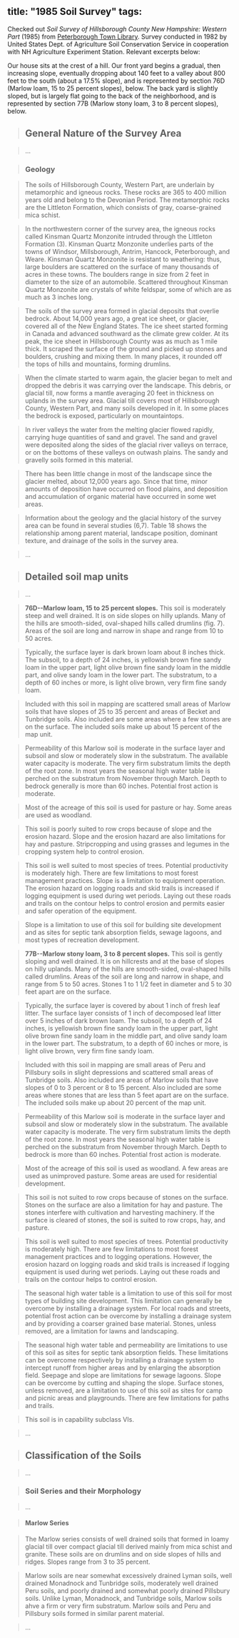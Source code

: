 title: "1985 Soil Survey"
tags:
---

Checked out *Soil Survey of Hillsborough County New Hampshire: Western Part*
(1985) from [Peterborough Town Library](peterboroughtownlibrary.org). Survey
conducted in 1982 by United States Dept. of Agriculture Soil Conservation
Service in cooperation with NH Agriculture Experiment Station. Relevant excerpts
below:

Our house sits at the crest of a hill. Our front yard begins a gradual, then
increasing slope, eventually dropping about 140 feet to a valley about 800 feet
to the south (about a 17.5% slope), and is represented by section 76D (Marlow
loam, 15 to 25 percent slopes), below. The back yard is slightly sloped, but is
largely flat going to the back of the neighborhood, and is represented by
section 77B (Marlow stony loam, 3 to 8 percent slopes), below.

> ## General Nature of the Survey Area

> &hellip;

> ### Geology

> The soils of Hillsborough County, Western Part, are underlain by metamorphic and igneous rocks. These rocks are 365 to 400 million years old and belong to the Devonian Period. The metamorphic rocks are the Littleton Formation, which consists of gray, coarse-grained mica schist.

> In the northwestern corner of the survey area, the igneous rocks called Kinsman Quartz Monzonite intruded through the Littleton Formation (3). Kinsman Quartz Monzonite underlies parts of the towns of Windsor, Millsborough, Antrim, Hancock, Peterborough, and Weare. Kinsman Quartz Monzonite is resistant to weathering: thus, large boulders are scattered on the surface of many thousands of acres in these towns. The boulders range in size from 2 feet in diameter to the size of an automobile. Scattered throughout Kinsman Quartz Monzonite are crystals of white feldspar, some of which are as much as 3 inches long.

> The soils of the survey area formed in glacial deposits that overlie bedrock. About 14,000 years ago, a great ice sheet, or glacier, covered all of the New England States. The ice sheet started forming in Canada and advanced southward as the climate grew colder. At its peak, the ice sheet in Hillsborough County was as much as 1 mile thick. It scraped the surface of the ground and picked up stones and boulders, crushing and mixing them. In many places, it rounded off the tops of hills and mountains, forming drumlins.

> When the climate started to warm again, the glacier began to melt and dropped the debris it was carrying over the landscape. This debris, or glacial till, now forms a mantle averaging 20 feet in thickness on uplands in the survey area. Glacial till covers most of Hillsborough County, Western Part, and many soils developed in it. In some places the bedrock is exposed, particularly on mountaintops.

> In river valleys the water from the melting glacier flowed rapidly, carrying huge quantities of sand and gravel. The sand and gravel were deposited along the sides of the glacial river valleys on terrace, or on the bottoms of these valleys on outwash plains. The sandy and gravelly soils formed in this material.

> There has been little change in most of the landscape since the glacier melted, about 12,000 years ago. Since that time, minor amounts of deposition have occurred on flood plains, and deposition and accumulation of organic material have occurred in some wet areas.

> Information about the geology and the glacial history of the survey area can be found in several studies (6,7). Table 18 shows the relationship among parent material, landscape position, dominant texture, and drainage of the soils in the survey area.

> &hellip;

> ## Detailed soil map units

> &hellip;

> **76D--Marlow loam, 15 to 25 percent slopes.** This soil is moderately steep
and well drained. It is on side slopes on hilly uplands. Many of the hills are
smooth-sided, oval-shaped hills called drumlins (fig. 7). Areas of the soil are
long and narrow in shape and range from 10 to 50 acres.

> Typically, the surface layer is dark brown loam about 8 inches thick. The
subsoil, to a depth of 24 inches, is yellowish brown fine sandy loam in the
upper part, light olive brown fine sandy loam in the middle part, and olive
sandy loam in the lower part. The substratum, to a depth of 60 inches or more,
is light olive brown, very firm fine sandy loam.

> Included with this soil in mapping are scattered small areas of Marlow soils
that have slopes of 25 to 35 percent and areas of Becket and Tunbridge soils.
Also included are some areas where a few stones are on the surface. The included
soils make up about 15 percent of the map unit.

> Permeability of this Marlow soil is moderate in the surface layer and subsoil
and slow or moderately slow in the substratum. The available water capacity is
moderate. The very firm substratum limits the depth of the root zone. In most
years the seasonal high water table is perched on the substratum from November
through March. Depth to bedrock generally is more than 60 inches. Potential
frost action is moderate.

> Most of the acreage of this soil is used for pasture or hay. Some areas are
used as woodland.

> This soil is poorly suited to row crops because of slope and the erosion
hazard. Slope and the erosion hazard are also limitations for hay and pasture.
Stripcropping and using grasses and legumes in the cropping system help to
control erosion.

> This soil is well suited to most species of trees. Potential productivity is
moderately high. There are few limitations to most forest management practices.
Slope is a limitation to equipment operation. The erosion hazard on logging
roads and skid trails is increased if logging equipment is used during wet
periods. Laying out these roads and trails on the contour helps to control
erosion and permits easier and safer operation of the equipment.

> Slope is a limitation to use of this soil for building site development and as
sites for septic tank absorption fields, sewage lagoons, and most types of
recreation development.

> **77B--Marlow stony loam, 3 to 8 percent slopes.** This soil is gently sloping
and well drained. It is on hillcrests and at the base of slopes on hilly
uplands. Many of the hills are smooth-sided, oval-shaped hills called drumlins.
Areas of the soil are long and narrow in shape, and range from 5 to 50 acres.
Stones 1 to 1 1/2 feet in diameter and 5 to 30 feet apart are on the surface.

> Typically, the surface layer is covered by about 1 inch of fresh leaf litter.
The surface layer consists of 1 inch of decomposed leaf litter over 5 inches of
dark brown loam. The subsoil, to a depth of 24 inches, is yellowish brown fine
sandy loam in the upper part, light olive brown fine sandy loam in the middle
part, and olive sandy loam in the lower part. The substratum, to a depth of 60
inches or more, is light olive brown, very firm fine sandy loam.

> Included with this soil in mapping are small areas of Peru and Pillsbury soils
in slight depressions and scattered small areas of Tunbridge soils. Also
included are areas of Marlow soils that have slopes of 0 to 3 percent or 8 to 15
percent. Also included are some areas where stones that are less than 5 feet
apart are on the surface. The included soils make up about 20 percent of the map
unit.

> Permeability of this Marlow soil is moderate in the surface layer and subsoil
and slow or moderately slow in the substratum. The available water capacity is
moderate. The very firm substratum limits the depth of the root zone. In most
years the seasonal high water table is perched on the substratum from November
through March. Depth to bedrock is more than 60 inches. Potential frost action
is moderate.

> Most of the acreage of this soil is used as woodland. A few areas are used as
unimproved pasture. Some areas are used for residential development.

> This soil is not suited to row crops because of stones on the surface. Stones
on the surface are also a limitation for hay and pasture. The stones interfere
with cultivation and harvesting machinery. If the surface is cleared of stones,
the soil is suited to row crops, hay, and pasture.

> This soil is well suited to most species of trees. Potential productivity is
moderately high. There are few limitations to most forest management practices
and to logging operations. However, the erosion hazard on logging roads and skid
trails is increased if logging equipment is used during wet periods. Laying out
these roads and trails on the contour helps to control erosion.

> The seasonal high water table is a limitation to use of this soil for most
types of building site development. This limitation can generally be overcome by
installing a drainage system. For local roads and streets, potential frost
action can be overcome by installing a drainage system and by providing a
coarser grained base material. Stones, unless removed, are a limitation for
lawns and landscaping.

> The seasonal high water table and permeability are limitations to use of this
soil as sites for septic tank absorption fields. These limitations can be
overcome respectively by installing a drainage system to intercept runoff from
higher areas and by enlarging the absorption field. Seepage and slope are
limitations for sewage lagoons. Slope can be overcome by cutting and shaping the
slope. Surface stones, unless removed, are a limitation to use of this soil as
sites for camp and picnic areas and playgrounds. There are few limitations for
paths and trails.

> This soil is in capability subclass VIs.

> &hellip;

> ## Classification of the Soils

> &hellip;

> ### Soil Series and their Morphology

> &hellip;

> #### Marlow Series

> The Marlow series consists of well drained soils that formed in loamy glacial till over compact glacial till derived mainly from mica schist and granite. These soils are on drumlins and on side slopes of hills and ridges. Slopes range from 3 to 35 percent.

> Marlow soils are near somewhat excessively drained Lyman soils, well drained Monadnock and Tunbridge soils, moderately well drained Peru soils, and poorly drained and somewhat poorly drained Pillsbury soils. Unlike Lyman, Monadnock, and Tunbridge soils, Marlow soils ahve a firm or very firm substratum. Marlow soils and Peru and Pillsbury soils formed in similar parent material.

> &hellip;
